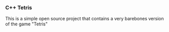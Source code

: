 ### C++ Tetris
This is a simple open source project that contains a very barebones version of the game "Tetris"